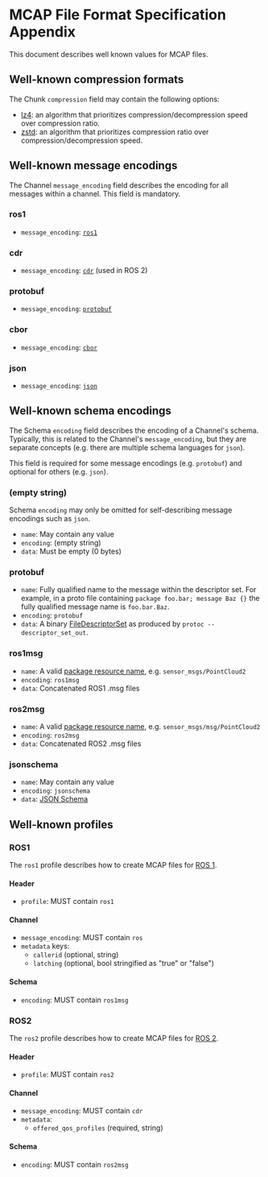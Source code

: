 # MCAP File Format Specification Appendix

This document describes well known values for MCAP files.

## Well-known compression formats

The Chunk `compression` field may contain the following options:

- [lz4](<https://en.wikipedia.org/wiki/lz4_(compression_algorithm)>): an algorithm that prioritizes compression/decompression speed over compression ratio.
- [zstd](https://en.wikipedia.org/wiki/zstandard): an algorithm that prioritizes compression ratio over compression/decompression speed.

## Well-known message encodings

The Channel `message_encoding` field describes the encoding for all messages within a channel. This field is mandatory.

### ros1

- `message_encoding`: [`ros1`](http://wiki.ros.org/msg)

### cdr

- `message_encoding`: [`cdr`](https://www.omg.org/cgi-bin/doc?formal/02-06-51) (used in ROS 2)

### protobuf

- `message_encoding`: [`protobuf`](https://developers.google.com/protocol-buffers/docs/encoding)

### cbor

- `message_encoding`: [`cbor`](https://cbor.io/)

### json

- `message_encoding`: [`json`](https://www.json.org/json-en.html)

## Well-known schema encodings

The Schema `encoding` field describes the encoding of a Channel's schema. Typically, this is related to the Channel's `message_encoding`, but they are separate concepts (e.g. there are multiple schema languages for `json`).

This field is required for some message encodings (e.g. `protobuf`) and optional for others (e.g. `json`).

### (empty string)

Schema `encoding` may only be omitted for self-describing message encodings such as `json`.

- `name`: May contain any value
- `encoding`: (empty string)
- `data`: Must be empty (0 bytes)

### protobuf

- `name`: Fully qualified name to the message within the descriptor set. For example, in a proto file containing `package foo.bar; message Baz {}` the fully qualified message name is `foo.bar.Baz`.
- `encoding`: `protobuf`
- `data`: A binary [FileDescriptorSet](https://github.com/protocolbuffers/protobuf/blob/master/src/google/protobuf/descriptor.proto) as produced by `protoc --descriptor_set_out`.

### ros1msg

- `name`: A valid [package resource name](http://wiki.ros.org/Names#Package_Resource_Names), e.g. `sensor_msgs/PointCloud2`
- `encoding`: `ros1msg`
- `data`: Concatenated ROS1 .msg files

### ros2msg

- `name`: A valid [package resource name](http://wiki.ros.org/Names#Package_Resource_Names), e.g. `sensor_msgs/msg/PointCloud2`
- `encoding`: `ros2msg`
- `data`: Concatenated ROS2 .msg files

### jsonschema

- `name`: May contain any value
- `encoding`: `jsonschema`
- `data`: [JSON Schema](https://json-schema.org)

## Well-known profiles

### ROS1

The `ros1` profile describes how to create MCAP files for [ROS 1](https://wiki.ros.org/Distributions).

#### Header

- `profile`: MUST contain `ros1`

#### Channel

- `message_encoding`: MUST contain `ros`
- `metadata` keys:
  - `callerid` (optional, string) <!-- cspell:disable-line -->
  - `latching` (optional, bool stringified as "true" or "false")

#### Schema

- `encoding`: MUST contain `ros1msg`

### ROS2

The `ros2` profile describes how to create MCAP files for [ROS 2](https://docs.ros.org/).

#### Header

- `profile`: MUST contain `ros2`

#### Channel

- `message_encoding`: MUST contain `cdr`
- `metadata`:
  - `offered_qos_profiles` (required, string)

#### Schema

- `encoding`: MUST contain `ros2msg`
